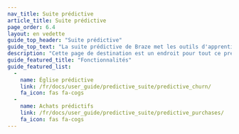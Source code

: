 ```yaml
---
nav_title: Suite prédictive
article_title: Suite prédictive
page_order: 6.4
layout: en vedette
guide_top_header: "Suite prédictive"
guide_top_text: "La suite prédictive de Braze met les outils d'apprentissage automatique entre les mains des marketeurs, leur permettant d'exploiter efficacement les données et d'agir en toute transparence au sein de la plateforme Braze. En tant que première fonctionnalité publiée dans la Suite Predictive, Predictive Churn permet aux marketeurs de définir et de générer des prédictions, de fournir une approche proactive pour réduire au minimum les risques futurs. En savoir plus sur les fonctionnalités ci-dessous!"
description: "Cette page de destination est un endroit pour tout ce prédictif à Braze! La suite prédictive de Braze offre des solutions pour la prévision de l’achat et de l’achat, dans le cadre de vos campagnes Braze et de vos canvases."
guide_featured_title: "Fonctionnalités"
guide_featured_list:
  - 
    name: Église prédictive
    link: /fr/docs/user_guide/predictive_suite/predictive_churn/
    fa_icon: fas fa-cogs
  - 
    name: Achats prédictifs
    link: /fr/docs/user_guide/predictive_suite/predictive_purchases/
    fa_icon: fas fa-cogs
---
```


<br><br>